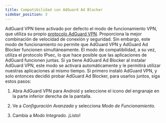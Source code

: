 ```yaml
---
title: Compatibilidad con AdGuard Ad Blocker
sidebar_position: 3
---
```


AdGuard VPN tiene activado por defecto el modo de funcionamiento VPN, que utiliza su propio [protocolo AdGuard VPN](/general/adguard-vpn-protocol). Proporciona la mejor combinación de velocidad de conexión y seguridad. Sin embargo, este modo de funcionamiento no permite que AdGuard VPN y AdGuard Ad Blocker funcionen simultáneamente. El modo de compatibilidad, a su vez, utiliza el protocolo IPsec, lo que hace posible que las aplicaciones de AdGuard funcionen juntas. Si ya tiene AdGuard Ad Blocker al instalar AdGuard VPN, este modo se activará automáticamente y le permitirá utilizar nuestras aplicaciones al mismo tiempo. Si primero instaló AdGuard VPN, y solo entonces decidió probar AdGuard Ad Blocker, para usarlos juntos, siga estos pasos:

1. Abra AdGuard VPN para Android y seleccione el icono del engranaje en la parte inferior derecha de la pantalla.

2. Ve a *Configuración Avanzada* y selecciona *Modo de Funcionamiento*.

3. Cambia a *Modo Integrado*. ¡Listo!
